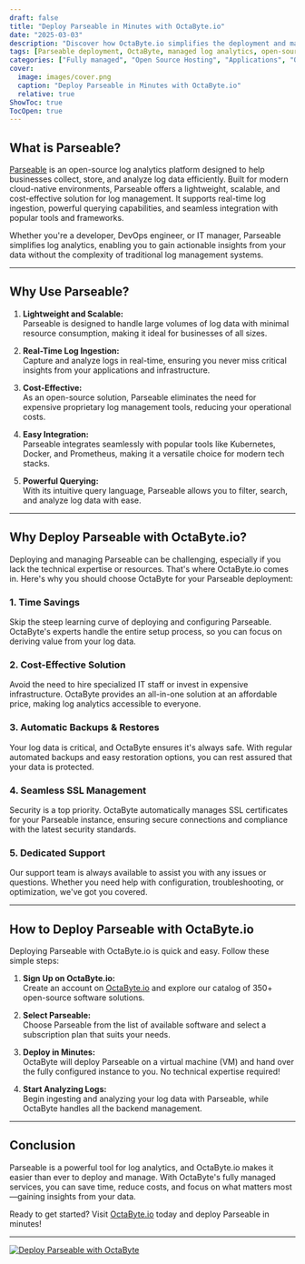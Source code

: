 ```yaml
---
draft: false
title: "Deploy Parseable in Minutes with OctaByte.io"
date: "2025-03-03"
description: "Discover how OctaByte.io simplifies the deployment and management of Parseable, a powerful open-source log analytics platform. Save time, reduce costs, and enjoy seamless integration with OctaByte's fully managed services."
tags: [Parseable deployment, OctaByte, managed log analytics, open-source log management, Parseable benefits, managed Parseable hosting, log analytics platform, OctaByte Parseable, Parseable setup, managed open-source services]
categories: ["Fully managed", "Open Source Hosting", "Applications", "Others", "Parseable"]
cover:
  image: images/cover.png
  caption: "Deploy Parseable in Minutes with OctaByte.io"
  relative: true
ShowToc: true
TocOpen: true
---
```



## What is Parseable?

[Parseable](https://www.parseable.io/) is an open-source log analytics platform designed to help businesses collect, store, and analyze log data efficiently. Built for modern cloud-native environments, Parseable offers a lightweight, scalable, and cost-effective solution for log management. It supports real-time log ingestion, powerful querying capabilities, and seamless integration with popular tools and frameworks.

Whether you're a developer, DevOps engineer, or IT manager, Parseable simplifies log analytics, enabling you to gain actionable insights from your data without the complexity of traditional log management systems.

---

## Why Use Parseable?

1. **Lightweight and Scalable:**  
   Parseable is designed to handle large volumes of log data with minimal resource consumption, making it ideal for businesses of all sizes.

2. **Real-Time Log Ingestion:**  
   Capture and analyze logs in real-time, ensuring you never miss critical insights from your applications and infrastructure.

3. **Cost-Effective:**  
   As an open-source solution, Parseable eliminates the need for expensive proprietary log management tools, reducing your operational costs.

4. **Easy Integration:**  
   Parseable integrates seamlessly with popular tools like Kubernetes, Docker, and Prometheus, making it a versatile choice for modern tech stacks.

5. **Powerful Querying:**  
   With its intuitive query language, Parseable allows you to filter, search, and analyze log data with ease.

---

## Why Deploy Parseable with OctaByte.io?

Deploying and managing Parseable can be challenging, especially if you lack the technical expertise or resources. That's where OctaByte.io comes in. Here's why you should choose OctaByte for your Parseable deployment:

### 1. **Time Savings**  
   Skip the steep learning curve of deploying and configuring Parseable. OctaByte's experts handle the entire setup process, so you can focus on deriving value from your log data.

### 2. **Cost-Effective Solution**  
   Avoid the need to hire specialized IT staff or invest in expensive infrastructure. OctaByte provides an all-in-one solution at an affordable price, making log analytics accessible to everyone.

### 3. **Automatic Backups & Restores**  
   Your log data is critical, and OctaByte ensures it's always safe. With regular automated backups and easy restoration options, you can rest assured that your data is protected.

### 4. **Seamless SSL Management**  
   Security is a top priority. OctaByte automatically manages SSL certificates for your Parseable instance, ensuring secure connections and compliance with the latest security standards.

### 5. **Dedicated Support**  
   Our support team is always available to assist you with any issues or questions. Whether you need help with configuration, troubleshooting, or optimization, we've got you covered.

---

## How to Deploy Parseable with OctaByte.io

Deploying Parseable with OctaByte.io is quick and easy. Follow these simple steps:

1. **Sign Up on OctaByte.io:**  
   Create an account on [OctaByte.io](https://octabyte.io) and explore our catalog of 350+ open-source software solutions.

2. **Select Parseable:**  
   Choose Parseable from the list of available software and select a subscription plan that suits your needs.

3. **Deploy in Minutes:**  
   OctaByte will deploy Parseable on a virtual machine (VM) and hand over the fully configured instance to you. No technical expertise required!

4. **Start Analyzing Logs:**  
   Begin ingesting and analyzing your log data with Parseable, while OctaByte handles all the backend management.

---

## Conclusion

Parseable is a powerful tool for log analytics, and OctaByte.io makes it easier than ever to deploy and manage. With OctaByte's fully managed services, you can save time, reduce costs, and focus on what matters most—gaining insights from your data.

Ready to get started? Visit [OctaByte.io](https://octabyte.io) today and deploy Parseable in minutes!

---

[![Deploy Parseable with OctaByte](/images/deploy-on-octabyte.png)](https://octabyte.io/fully-managed-open-source-services/applications/others/parseable)
